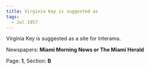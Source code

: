 ```yaml
---  
title: Virginia Key is suggested as  
tags:  
  - Jul 1957  
---  
```

  
Virginia Key is suggested as a site for Interama.  
  
Newspapers: **Miami Morning News or The Miami Herald**  
  
Page: **1**, Section: **B** 
